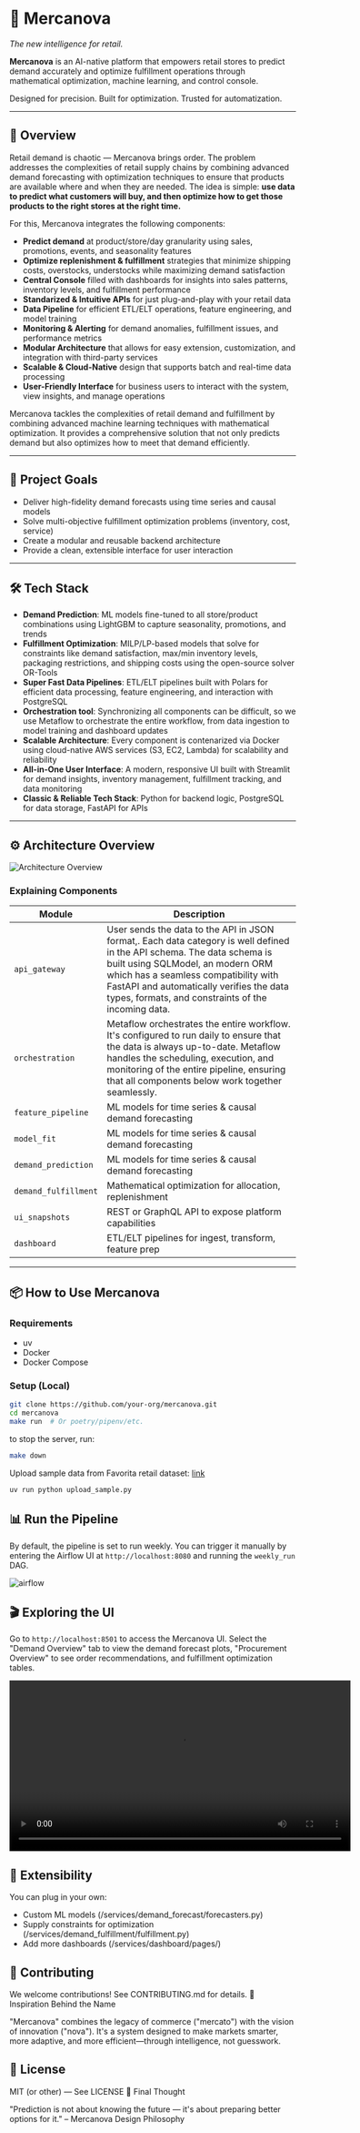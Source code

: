 # 🌠 Mercanova

*The new intelligence for retail.*

**Mercanova** is an AI-native platform that empowers retail stores to predict demand accurately and optimize fulfillment operations through mathematical optimization, machine learning, and control console.

Designed for precision. Built for optimization. Trusted for automatization.

---

## 🚀 Overview

Retail demand is chaotic — Mercanova brings order. The problem addresses the complexities of retail supply chains by combining advanced demand forecasting with optimization techniques to ensure that products are available where and when they are needed. The idea is simple: **use data to predict what customers will buy, and then optimize how to get those products to the right stores at the right time.**

For this, Mercanova integrates the following components:

- **Predict demand** at product/store/day granularity using sales, promotions, events, and seasonality features  
- **Optimize replenishment & fulfillment** strategies that minimize shipping costs, overstocks, understocks while maximizing demand satisfaction
- **Central Console** filled with dashboards for insights into sales patterns, inventory levels, and fulfillment performance
- **Standarized & Intuitive APIs** for just plug-and-play with your retail data
- **Data Pipeline** for efficient ETL/ELT operations, feature engineering, and model training
- **Monitoring & Alerting** for demand anomalies, fulfillment issues, and performance metrics
- **Modular Architecture** that allows for easy extension, customization, and integration with third-party services
- **Scalable & Cloud-Native** design that supports batch and real-time data processing
- **User-Friendly Interface** for business users to interact with the system, view insights, and manage operations

Mercanova tackles the complexities of retail demand and fulfillment by combining advanced machine learning techniques with mathematical optimization. It provides a comprehensive solution that not only predicts demand but also optimizes how to meet that demand efficiently.

---

## 🎯 Project Goals

- Deliver high-fidelity demand forecasts using time series and causal models
- Solve multi-objective fulfillment optimization problems (inventory, cost, service)
- Create a modular and reusable backend architecture
- Provide a clean, extensible interface for user interaction

---

## 🛠️ Tech Stack

- **Demand Prediction**: ML models fine-tuned to all store/product combinations using LightGBM to capture seasonality, promotions, and trends
- **Fulfillment Optimization**: MILP/LP-based models that solve for constraints like demand satisfaction, max/min inventory levels, packaging restrictions, and shipping costs using the open-source solver OR-Tools
- **Super Fast Data Pipelines**: ETL/ELT pipelines built with Polars for efficient data processing, feature engineering, and interaction with PostgreSQL
- **Orchestration tool**: Synchronizing all components can be difficult, so we use Metaflow to orchestrate the entire workflow, from data ingestion to model training and dashboard updates
- **Scalable Architecture**: Every component is contenarized via Docker using cloud-native AWS services (S3, EC2, Lambda) for scalability and reliability
- **All-in-One User Interface**: A modern, responsive UI built with Streamlit for demand insights, inventory management, fulfillment tracking, and data monitoring
- **Classic & Reliable Tech Stack**: Python for backend logic, PostgreSQL for data storage, FastAPI for APIs

---

## ⚙️ Architecture Overview

![Architecture Overview](images/architechture.png)

### Explaining Components

| Module            | Description |
|------------------|-------------|
| `api_gateway`  | User sends the data to the API in JSON format,. Each data category is well defined in the API schema. The data schema is built using SQLModel, an modern ORM which has a seamless compatibility with FastAPI and automatically verifies the data types, formats, and constraints of the incoming data. |
| `orchestration`  | Metaflow orchestrates the entire workflow. It's configured to run daily to ensure that the data is always up-to-date. Metaflow handles the scheduling, execution, and monitoring of the entire pipeline, ensuring that all components below work together seamlessly. | 
| `feature_pipeline`  | ML models for time series & causal demand forecasting |
| `model_fit`  | ML models for time series & causal demand forecasting |
| `demand_prediction`  | ML models for time series & causal demand forecasting |
| `demand_fulfillment`      | Mathematical optimization for allocation, replenishment |
| `ui_snapshots`    | REST or GraphQL API to expose platform capabilities |
| `dashboard`  | ETL/ELT pipelines for ingest, transform, feature prep |


---

## 📦 How to Use Mercanova

### Requirements
- uv
- Docker
- Docker Compose

### Setup (Local)

```bash
git clone https://github.com/your-org/mercanova.git
cd mercanova
make run  # Or poetry/pipenv/etc.
```

to stop the server, run:

```bash
make down
```

Upload sample data from Favorita retail dataset: [link](https://www.kaggle.com/datasets/rodrigodf/favorita-grocery-sales-forecasting)

```bash
uv run python upload_sample.py
```

## 📊 Run the Pipeline
By default, the pipeline is set to run weekly. You can trigger it manually by entering the Airflow UI at `http://localhost:8080` and running the `weekly_run` DAG.

![airflow](images/airflow_ui.png)

## 🎬 Exploring the UI

Go to `http://localhost:8501` to access the Mercanova UI. Select the "Demand Overview" tab to view the demand forecast plots, "Procurement Overview" to see order recommendations, and fulfillment optimization tables.

<video src="images/fixed_output.mp4" width="600" controls="true">
  <p>Your browser does not support the video tag.</p>
</video>

## 🧩 Extensibility

You can plug in your own:

- Custom ML models (/services/demand_forecast/forecasters.py)
- Supply constraints for optimization (/services/demand_fulfillment/fulfillment.py)
- Add more dashboards (/services/dashboard/pages/)


## 🤝 Contributing

We welcome contributions!
See CONTRIBUTING.md for details.
🧠 Inspiration Behind the Name

"Mercanova" combines the legacy of commerce ("mercato") with the vision of innovation ("nova"). It's a system designed to make markets smarter, more adaptive, and more efficient—through intelligence, not guesswork.

## 📜 License

MIT (or other) — See LICENSE
🌌 Final Thought

"Prediction is not about knowing the future — it's about preparing better options for it."
– Mercanova Design Philosophy